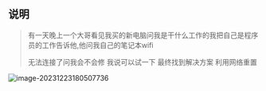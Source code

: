 ## 说明

> 有一天晚上一个大哥看见我买的新电脑问我是干什么工作的我把自己是程序员的工作告诉他,他问我自己的笔记本wifi
>
> 无法连接了问我会不会修 我说可以试一下  最终找到解决方案 利用网络重置

![image-20231223180507736](https://yaoliuyang-blog-images.oss-cn-beijing.aliyuncs.com/blogImages/image-20231223180507736.png)